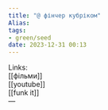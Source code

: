 ```yaml
---
title: "@ фінчер кубріком"
Alias: 
tags:
- green/seed
date: 2023-12-31 00:13
---
```

Links:  
[[фільми]]  
[[youtube]]  
[[funk it]]  
—

